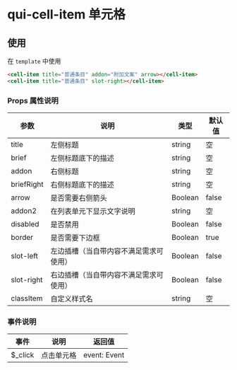 # qui-cell-item 单元格

## 使用

在 `template` 中使用
```html
<cell-item title="普通条目" addon="附加文案" arrow></cell-item>
<cell-item title="普通条目" slot-right></cell-item>
```

### Props 属性说明

| 参数 | 说明 | 类型 | 默认值 |
| ---- | ---- | ---- | ---- |
| title | 左侧标题 | string | 空 |
| brief | 左侧标题底下的描述 | string| 空 |
| addon | 右侧标题 | string | 空 |
| briefRight | 右侧标题底下的描述 | string| 空 |
| arrow | 是否需要右侧箭头 | Boolean| false |
| addon2 | 在列表单元下显示文字说明 | string | 空 |
| disabled | 是否禁用 | Boolean| false |
| border | 是否需要下边框 | Boolean | true |
| slot-left | 左边插槽（当自带内容不满足需求可使用） | Boolean| false |
| slot-right | 右边插槽（当自带内容不满足需求可使用） | Boolean| false |
| classItem | 自定义样式名 | string| 空 |

### 事件说明

| 事件 | 说明 | 返回值 |
| ---- | ---- | ---- |
| $_click | 点击单元格 | event: Event |
